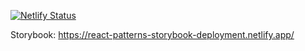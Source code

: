 [![Netlify Status](https://api.netlify.com/api/v1/badges/e3c555f8-3b22-4a36-8faa-e7a13aa9a009/deploy-status)](https://app.netlify.com/sites/react-patterns-storybook-deployment/deploys)

Storybook: https://react-patterns-storybook-deployment.netlify.app/
